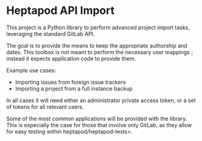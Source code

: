 # Heptapod API Import

This project is a Python library to perform advanced project import tasks,
leveraging the standard GitLab API.

The goal is to provide the means to keep the appropriate authorship and dates.
This toolbox is not meant to perform the necessary user mappings ; instead
it expects application code to provide them.

Example use cases:

- Importing issues from foreign issue trackers
- Importing a project from a full instance backup

In all cases it will need either an administrator private access token,
or a set of tokens for all relevant users.

Some of the most common applications will be provided with the library.
This is especially the case for those that involve only GitLab, as they
allow for easy testing within heptapod/heptapod-tests>.